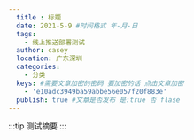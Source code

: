 ```yaml
---
  title : 标题
  date: 2021-5-9 #时间格式 年-月-日
  tags:
    - 线上推送部署测试
  author: casey
  location: 广东深圳
  categories:
    - 分类
  keys: #需要文章加密的密码 要加密的话 点击文章加密
    - 'e10adc3949ba59abbe56e057f20f883e'
  publish: true #文章是否发布 是:true 否 flase
---
```

:::tip
测试摘要
:::

